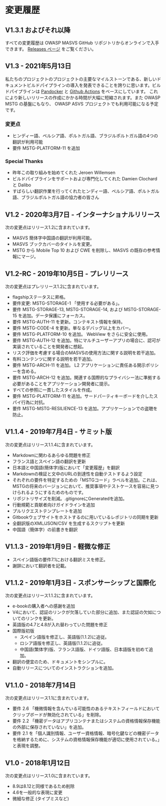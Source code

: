 # 変更履歴

## V1.3.1 およびそれ以降

すべての変更履歴は OWASP MASVS GitHub リポジトリからオンラインで入手できます。 [Releases ページ](https://github.com/OWASP/masvs/releases) をご覧ください。

## V1.3 - 2021年5月13日

私たちのプロジェクトのプロジェクトの主要なマイルストーンである、新しいドキュメントビルドパイプラインの導入を発表できることを誇りに思います。ビルドパイプラインは [Pandocker](https://github.com/dalibo/pandocker) と [Github Actions](https://github.com/OWASP/masvs/tree/master/.github/workflows) をベースにしています。
これにより新しいリリースの作成にかかる時間が大幅に短縮されます。また OWASP MSTG の基盤にもなり、 OWASP ASVS プロジェクトでも利用可能になる予定です。

### 変更点

- ヒンディー語、ペルシア語、ポルトガル語、ブラジルポルトガル語の4つの翻訳が利用可能
- 要件 MSTG-PLATFORM-11 を追加

### Special Thanks

- 昨年この取り組みを始めてくれた Jeroen Willemsen
- ビルドパイプラインをサポートおよび専門化してくれた Damien Clochard と Dalibo
- すばらしい翻訳作業を行ってくれたヒンディー語、ペルシア語、ポルトガル語、ブラジルポルトガル語の協力者の皆さん

## V1.2 - 2020年3月7日 - インターナショナルリリース

次の変更点はリリース1.2に含まれています。

- MASVS 簡体字中国語の翻訳が利用可能。
- MASVS ブックカバーのタイトルを変更。
- MSTG から Mobile Top 10 および CWE を削除し、MASVS の既存の参考情報にマージ。

## V1.2-RC - 2019年10月5日 - プレリリース

次の変更点はプレリリース1.2に含まれています。

- flagshipステータスに昇格。
- 要件変更: MSTG-STORAGE-1 「使用する必要がある」。
- 要件 MSTG-STORAGE-13, MSTG-STORAGE-14, および MSTG-STORAGE-15 を追加。データ保護にフォーカス。
- 要件 MSTG-AUTH-11 を更新。コンテキスト情報を保持。
- 要件 MSTG-CODE-4 を更新。単なるデバッグ以上をカバー。
- 要件 MSTG-PLATFORM-10 を追加。 WebView をさらに安全に使用。
- 要件 MSTG-AUTH-12 を追加。特にマルチユーザーアプリの場合に、認可が実装されていることを開発者に想起。
- リスク評価を考慮する場合のMASVSの使用方法に関する説明を若干追加。
- 有料コンテンツに関する説明を若干追加。
- 要件 MSTG-ARCH-11 を追加。 L2 アプリケーションに責任ある開示ポリシーを含める。
- 要件 MSTG-ARCH-12 を追加。関連する国際的なプライバシー法に準拠する必要があることをアプリケーション開発者に提示。
- すべての参照に一貫したスタイルを作成。
- 要件 MSTG-PLATFORM-11 を追加。サードパーティキーボードを介したスパイ行為に対抗。
- 要件 MSTG-MSTG-RESILIENCE-13 を追加。アプリケーションでの盗聴を防止。

## V1.1.4 - 2019年7月4日 - サミット版

次の変更点はリリース1.1.4に含まれています。

- Markdownに関わるあらゆる問題を修正
- フランス語とスペイン語の翻訳を更新
- 日本語と中国語(簡体字)版において「変更履歴」を翻訳
- Markdownの検証と文中のURLの到達性を自動テストするよう設定
- それぞれの要件を特定するための「MSTGコード」ラベルを追加。これは、MSTGの将来のバージョンにおいて、推奨事項やテストケースを容易に見つけられるようにするためのものです。
- リポジトリサイズを削減。.gitignoreにGeneratedを追加。
- 行動規範と貢献者向けガイドラインを追加
- プルリクエストテンプレートを追加
- Gitbookウェブサイトをホストするのに用いているレポジトリの同期を更新
- 全翻訳版のXML/JSON/CSV を生成するスクリプトを更新
- 中国語（簡体字）の前書きを翻訳

## V1.1.3 - 2019年1月9日 - 軽微な修正

- スペイン語版の要件7.1における翻訳ミスを修正。
- 謝辞において翻訳者を記載。

## V1.1.2 - 2019年1月3日 - スポンサーシップと国際化

次の変更点はリリース1.1.2に含まれています。

- e-bookの購入者への感謝を追加
- V4において、認証のリンクが欠落していた部分に追加、また認証の欠如についてのリンクを更新。
- 英語版の4.7と4.8が入れ替わっていた問題を修正
- 国際版初版
  - スペイン語版を修正し、英語版(1.1.2)に追従。
  - ロシア語版を修正し、英語版(1.1.2)に追従。
  - 中国語(繁体字)版、フランス語版、ドイツ語版、日本語版を初めて追加。
- 翻訳の便宜のため、ドキュメントをシンプルに。
- 自動リリースについてのインストラクションを追加。

## V1.1.0 - 2018年7月14日

次の変更点はリリース1.1に含まれています。

- 要件 2.6 「機微情報を含んでいる可能性のあるテキストフィールドにおいてクリップボードが無効化されている」を削除。
- 要件 2.2 「機密データはアプリコンテナまたはシステムの資格情報保存機能の外部に保存されていない」を追加。
- 要件 2.1 を「個人識別情報、ユーザー資格情報、暗号化鍵などの機密データを格納するために、システムの資格情報保存機能が適切に使用されている。」と表現を調整。

## V1.0 - 2018年1月12日

次の変更点はリリース1.0に含まれています。

- 8.9は8.12と同様であるため削除
- 4.6を一般的な表現に変更
- 微細な修正 (タイプミスなど)
